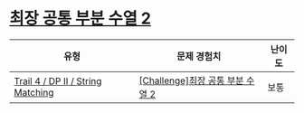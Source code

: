 # [최장 공통 부분 수열 2](https://www.codetree.ai/trails/complete/curated-cards/challenge-longest-common-sequence-2)

|유형|문제 경험치|난이도|
|---|---|---|
|[Trail 4 / DP II / String Matching](https://www.codetree.ai/trail-info/intermediate-low/)|[[Challenge]최장 공통 부분 수열 2](https://www.codetree.ai/trails/complete/curated-cards/challenge-longest-common-sequence-2/)|보통|

